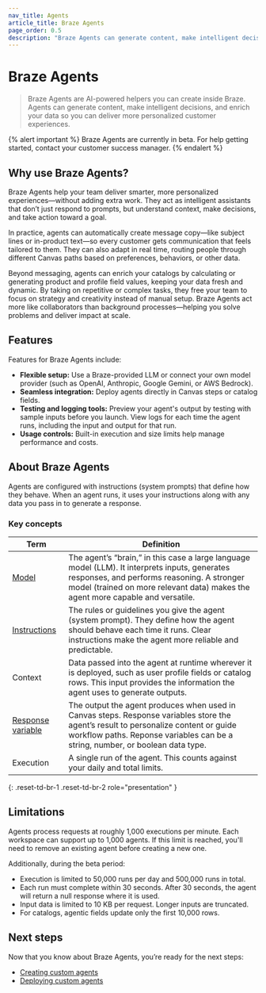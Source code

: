```yaml
---
nav_title: Agents
article_title: Braze Agents
page_order: 0.5
description: "Braze Agents can generate content, make intelligent decisions, and enrich your data so you can deliver more personalized customer experiences."
---
```


# Braze Agents

> Braze Agents are AI-powered helpers you can create inside Braze. Agents can generate content, make intelligent decisions, and enrich your data so you can deliver more personalized customer experiences.

{% alert important %}
Braze Agents are currently in beta. For help getting started, contact your customer success manager.
{% endalert %}

## Why use Braze Agents?

Braze Agents help your team deliver smarter, more personalized experiences—without adding extra work. They act as intelligent assistants that don’t just respond to prompts, but understand context, make decisions, and take action toward a goal.

In practice, agents can automatically create message copy—like subject lines or in-product text—so every customer gets communication that feels tailored to them. They can also adapt in real time, routing people through different Canvas paths based on preferences, behaviors, or other data.

Beyond messaging, agents can enrich your catalogs by calculating or generating product and profile field values, keeping your data fresh and dynamic. By taking on repetitive or complex tasks, they free your team to focus on strategy and creativity instead of manual setup. Braze Agents act more like collaborators than background processes—helping you solve problems and deliver impact at scale.

## Features

Features for Braze Agents include:

- **Flexible setup:** Use a Braze-provided LLM or connect your own model provider (such as OpenAI, Anthropic, Google Gemini, or AWS Bedrock).
- **Seamless integration:** Deploy agents directly in Canvas steps or catalog fields.
- **Testing and logging tools:** Preview your agent's output by testing with sample inputs before you launch. View logs for each time the agent runs, including the input and output for that run.
- **Usage controls:** Built-in execution and size limits help manage performance and costs.

## About Braze Agents

Agents are configured with instructions (system prompts) that define how they behave. When an agent runs, it uses your instructions along with any data you pass in to generate a response. 

### Key concepts

| Term | Definition |
| --- | --- |
| [Model](({{site.baseurl}}/user_guide/brazeai/agents/creating_agents/#models)) | The agent’s “brain,” in this case a large language model (LLM). It interprets inputs, generates responses, and performs reasoning. A stronger model (trained on more relevant data) makes the agent more capable and versatile. |
| [Instructions]({{site.baseurl}}/user_guide/brazeai/agents/creating_agents/#writing-instructions) | The rules or guidelines you give the agent (system prompt). They define how the agent should behave each time it runs. Clear instructions make the agent more reliable and predictable. |
| Context | Data passed into the agent at runtime wherever it is deployed, such as user profile fields or catalog rows. This input provides the information the agent uses to generate outputs. |
| [Response variable]({{site.baseurl}}/user_guide/engagement_tools/canvas/canvas_components/agent_step/#step-3-define-the-response-variable) | The output the agent produces when used in Canvas steps. Response variables store the agent’s result to personalize content or guide workflow paths. Reponse variables can be a string, number, or boolean data type.  |
| Execution | A single run of the agent. This counts against your daily and total limits. |
{: .reset-td-br-1 .reset-td-br-2 role="presentation" }

## Limitations

Agents process requests at roughly 1,000 executions per minute. Each workspace can support up to 1,000 agents. If this limit is reached, you'll need to remove an existing agent before creating a new one. 

Additionally, during the beta period:

- Execution is limited to 50,000 runs per day and 500,000 runs in total.
- Each run must complete within 30 seconds. After 30 seconds, the agent will return a null response where it is used.
- Input data is limited to 10 KB per request. Longer inputs are truncated.
- For catalogs, agentic fields update only the first 10,000 rows.

## Next steps

Now that you know about Braze Agents, you’re ready for the next steps:

- [Creating custom agents]({{site.baseurl}}/user_guide/brazeai/agents/creating_agents/)
- [Deploying custom agents]({{site.baseurl}}/user_guide/brazeai/agents/deploying_agents/)
